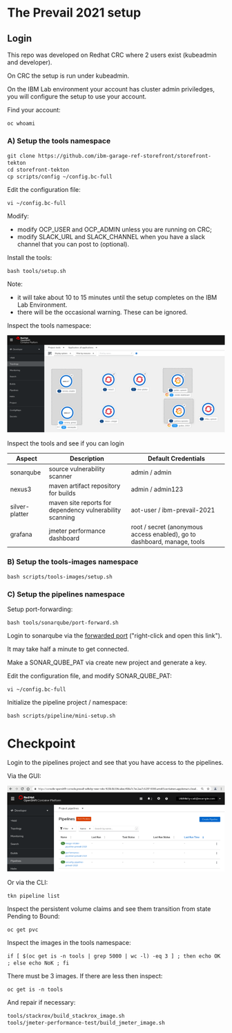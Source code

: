 # The Prevail 2021 setup

## Login

This repo was developed on Redhat CRC where 2 users exist (kubeadmin and developer). 

On CRC the setup is run under kubeadmin.

On the IBM Lab environment your account has cluster admin priviledges, you will configure the setup to use your account.

Find your account:

    oc whoami


### A) Setup the tools namespace

    git clone https://github.com/ibm-garage-ref-storefront/storefront-tekton
    cd storefront-tekton   
    cp scripts/config ~/config.bc-full

Edit the configuration file:  

    vi ~/config.bc-full

Modify:
- modify OCP_USER and OCP_ADMIN unless you are running on CRC;
- modify SLACK_URL and SLACK_CHANNEL when you have a slack channel that you can post to (optional).

Install the tools:

    bash tools/setup.sh 

Note:
- it will take about 10 to 15 minutes until the setup completes on the IBM Lab Environment.
- there will be the occasional warning. These can be ignored.

Inspect the tools namespace: 

![Deploy](../../images/tools-namespace.png?raw=true "Title")

Inspect the tools and see if you can login

| Aspect | Description | Default Credentials |
| --- | --- | --- |
| sonarqube| source vulnerability scanner | admin / admin
| nexus3 | maven artifact repository for builds| admin / admin123
| silver-platter | maven site reports for dependency vulnerability scanning | aot-user / ibm-prevail-2021
| grafana | jmeter performance dashboard | root / secret (anonymous access enabled), go to dashboard, manage, tools


### B) Setup the tools-images namespace


    bash scripts/tools-images/setup.sh 


### C) Setup the pipelines namespace

Setup port-forwarding:

    bash tools/sonarqube/port-forward.sh

Login to sonarqube via the [forwarded port](http://localhost:9000) ("right-click and open this link").

It may take half a minute to get connected.

Make a SONAR_QUBE_PAT via create new project and generate a key. 

Edit the configuration file, and modify SONAR_QUBE_PAT:

    vi ~/config.bc-full

Initialize the pipeline project / namespace:


    bash scripts/pipeline/mini-setup.sh

# Checkpoint

Login to the pipelines project and see that you have access to the pipelines.

Via the GUI:

![Deploy](../../images/inspect-pipelines.png?raw=true "Title")

Or via the CLI:

    tkn pipeline list

Inspect the persistent volume claims and see them transition from state Pending to Bound:

    oc get pvc

Inspect the images in the tools namespace:

    if [ $(oc get is -n tools | grep 5000 | wc -l) -eq 3 ] ; then echo OK ; else echo NoK ; fi

There must be 3 images. If there are less then inspect:

    oc get is -n tools

And repair if necessary:    

    tools/stackrox/build_stackrox_image.sh
    tools/jmeter-performance-test/build_jmeter_image.sh
